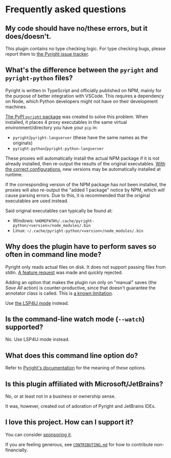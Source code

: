 # Frequently asked questions


## My code should have no/these errors, but it does/doesn't.

This plugin contains no type checking logic.
For type checking bugs, please report them to [the Pyright issue tracker][1].


## What's the difference between the `pyright` and `pyright-python` files?

Pyright is written in TypeScript and officially published on NPM,
mainly for the purpose of better integration with VSCode.
This requires a dependency on Node, which Python developers
might not have on their development machines.

[The PyPI `pyright` package][2] was created to solve this problem.
When installed, it places 4 proxy executables in
the same virtual environment/directory you have your `pip` in:

* `pyright`/`pyright-langserver` (these have the same names as the originals)
* `pyright-python`/`pyright-python-langserver`

These proxies will automatically install the actual NPM package
if it is not already installed, then re-output the results of
the original executables. [With the correct configurations][3],
new versions may be automatically installed at runtime.

If the corresponding version of the NPM package has not been installed,
the proxies will also re-output the "added 1 package" notice by NPM,
which <em>will</em> cause parsing errors.
Due to this, it is recommended that the original executables are used instead.

Said original executables can typically be found at:

* Windows: `%HOMEPATH%/.cache/pyright-python/<version>/node_modules/.bin`
* Linux: `~/.cache/pyright-python/<version>/node_modules/.bin`


## Why does the plugin have to perform saves so often in command line mode?

Pyright only reads actual files on disk.
It does not support passing files from stdin.
[A feature request][4] was made and quickly rejected.

Adding an option that makes the plugin run only on "manual" saves
(the *Save All* action) is counter-productive, since that doesn't
guarantee the annotator class is called. This is [a known limitation][5].

Use [the LSP4IJ mode][6] instead.


## Is the command-line watch mode (`--watch`) supported?

No. Use LSP4IJ mode instead.


## What does this command line option do?

Refer to [Pyright's documentation][7] for the meaning of these options.


## Is this plugin affiliated with Microsoft/JetBrains?

No, or at least not in a business or ownership sense.

It was, however, created out of adoration of Pyright and JetBrains IDEs.


## I love this project. How can I support it?

You can consider [sponsoring it][8].

If you are feeling generous, see [`CONTRIBUTING.md`][9]
for how to contribute non-financially.


  [1]: https://github.com/microsoft/pyright/issues
  [2]: https://pypi.org/project/pyright/
  [3]: https://github.com/RobertCraigie/pyright-python/blob/HEAD/README.md#automatically-keeping-pyright-up-to-date
  [4]: https://github.com/microsoft/pyright/issues/7282
  [5]: https://github.com/InSyncWithFoo/pyright-for-pycharm/issues/10
  [6]: configurations/running-modes.md
  [7]: https://microsoft.github.io/pyright/#/command-line
  [8]: https://github.com/sponsors/InSyncWithFoo
  [9]: https://github.com/InSyncWithFoo/pyright-for-pycharm/blob/master/CONTRIBUTING.md
